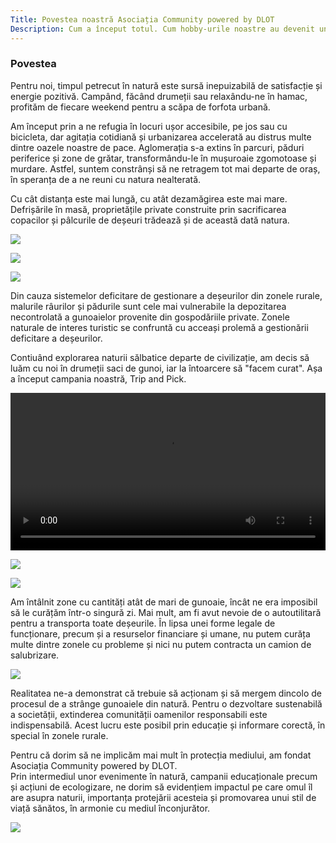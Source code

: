 ```yaml
---
Title: Povestea noastră Asociația Community powered by DLOT
Description: Cum a început totul. Cum hobby-urile noastre au devenit un mod de viață și de ce am fondat Asociația Community powered by DLOT
---
```


### Povestea

Pentru noi, timpul petrecut în natură este sursă inepuizabilă de satisfacție și energie pozitivă. Campând, făcând drumeții sau relaxându-ne în hamac, profităm de fiecare weekend pentru a scăpa de forfota urbană.  

Am început prin a ne refugia în locuri ușor accesibile, pe jos sau cu bicicleta, dar agitația cotidiană și urbanizarea accelerată au distrus multe dintre oazele noastre de pace. Aglomerația s-a extins în parcuri, păduri periferice și zone de grătar, transformându-le în mușuroaie zgomotoase și murdare. Astfel, suntem constrânși să ne retragem tot mai departe de oraș, în speranța de a ne reuni cu natura nealterată.   

Cu cât distanța este mai lungă, cu atât dezamăgirea este mai mare. Defrișările în masă, proprietățile private construite prin sacrificarea copacilor și pâlcurile de deșeuri trădează și de această dată natura.

<img src="https://community.poweredbydlot.com/wp-content/uploads/2020/07/Community-powered-by-DLOT-Private-proprety.jpg" loading="lazy" class="rounded shadow"></img>

<img src=https://community.poweredbydlot.com/wp-content/uploads/2020/07/Community-powered-by-DLOT-deforestation.jpg loading="lazy" class="rounded shadow"></img>

<img src=https://community.poweredbydlot.com/wp-content/uploads/2020/07/Community-powered-by-DLOT-Trash.jpg loading="lazy" class="rounded shadow"></img>

Din cauza sistemelor deficitare de gestionare a deșeurilor din zonele rurale, malurile râurilor și pădurile sunt cele mai vulnerabile la depozitarea necontrolată a gunoaielor provenite din gospodăriile private. Zonele naturale de interes turistic se confruntă cu acceași prolemă a gestionării deficitare a deșeurilor.

Contiuând explorarea naturii sălbatice departe de civilizație, am decis să luăm cu noi în drumeții saci de gunoi, iar la întoarcere să "facem curat". Așa a început campania noastră, Trip and Pick.

<video controls width="100%" height="auto" class="rounded shadow">
  <source
    src="https://poweredbydlot.com/wp-content/uploads/2020/07/VID_20191027_133137.mp4?_=1"
    type="video/mp4"
  />
</video>

<img src="https://community.poweredbydlot.com/wp-content/uploads/2020/07/Community-powered-by-DLOT-Trip-and-pick-scaled.jpg" loading="lazy" class="rounded shadow"></img>

<img src="https://community.poweredbydlot.com/wp-content/uploads/2020/07/Community-powered-by-DLOT-Trip-and-pick-challenge-scaled.jpg" loading="lazy" class="rounded shadow"></img>

Am întâlnit zone cu cantități atât de mari de gunoaie, încât ne era imposibil să le curățăm într-o singură zi. Mai mult, am fi avut nevoie de o autoutilitară pentru a transporta toate deșeurile. În lipsa unei forme legale de funcționare, precum și a resurselor financiare și umane, nu putem curăța multe dintre zonele cu probleme și nici nu putem contracta un camion de salubrizare.

<img src="https://poweredbydlot.com/wp-content/uploads/2020/07/Garbage-in-nature-Community-powered-by-DLOT.jpg" loading="lazy" class="rounded shadow"></img>

Realitatea ne-a demonstrat că trebuie să acționam și să mergem dincolo de procesul de a strânge gunoaiele din natură. Pentru o dezvoltare sustenabilă a societății, extinderea comunității oamenilor responsabili este indispensabilă. Acest lucru este posibil prin educație și informare corectă, în special în zonele rurale.

Pentru că dorim să ne implicăm mai mult în protecția mediului, am fondat Asociația Community powered by DLOT.  
Prin intermediul unor evenimente în natură, campanii educaționale precum și acțiuni de ecologizare, ne dorim să evidențiem impactul pe care omul îl are asupra naturii, importanța protejării acesteia și promovarea unui stil de viață sănătos, în armonie cu mediul înconjurător.

<img src="https://poweredbydlot.com/wp-content/uploads/2020/07/Dog-picking-up-trash-Community-powered-by-DLOT-scaled.jpg" loading="lazy" class="rounded shadow"></img>
